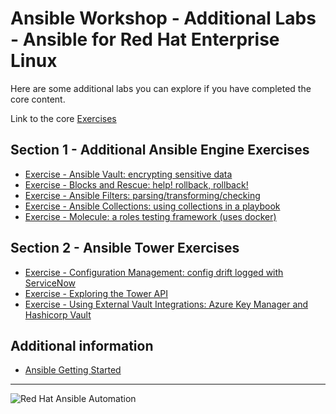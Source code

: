 # Ansible Workshop - Additional Labs - Ansible for Red Hat Enterprise Linux

Here are some additional labs you can explore if you have completed the core content. 

Link to the core [Exercises](https://ansible.github.io/workshops/exercises/ansible_rhel/)

## Section 1 - Additional Ansible Engine Exercises

 - [Exercise - Ansible Vault: encrypting sensitive data](vault)
 - [Exercise - Blocks and Rescue: help! rollback, rollback! ](blocks)
 - [Exercise - Ansible Filters: parsing/transforming/checking](filters)
 - [Exercise - Ansible Collections: using collections in a playbook](collections)
 - [Exercise - Molecule: a roles testing framework (uses docker)](molecule)

## Section 2 - Ansible Tower Exercises

 - [Exercise - Configuration Management: config drift logged with ServiceNow](configmgmt)
 - [Exercise - Exploring the Tower API](tower-api)
 - [Exercise - Using External Vault Integrations: Azure Key Manager and Hashicorp Vault](tower-secret)

## Additional information

 - [Ansible Getting Started](http://docs.ansible.com/ansible/latest/intro_getting_started.html)

---
![Red Hat Ansible Automation](../../images/rh-ansible-automation.png)
